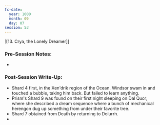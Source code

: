 ```yaml
---
fc-date:
  year: 1000
  month: 09
  day: 07
session: 53
---
```

[[13. Crya, the Lonely Dreamer]]

### Pre-Session Notes:
* 


### Post-Session Write-Up:

- Shard 4 first, in the Xen'drik region of the Ocean. Windsor swam in and touched a bubble, taking him back. But failed to learn anything.
- Prism's Shard 9 was found on their first night sleeping on Dal Quor, where she described a dream sequence where a bunch of mechanical herengon dug up something from under their favorite tree.
- Shard 7 obtained from Death by returning to Dolurrh.
- 